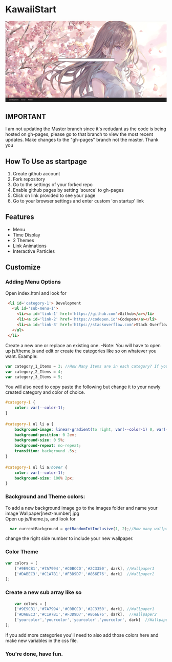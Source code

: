 # KawaiiStart

<img src='images/preview.png'>

IMPORTANT
-------------------------------
I am not updating the Master branch since it's redudant as the code is being hosted
on gh-pages, please go to that branch to view the most recent updates. 
Make changes to the "gh-pages" branch not the master.
Thank you

How To Use as startpage
------------------------------
<ol>
          <li>Create github account</li>
          <li>Fork repository</li>
          <li>Go to the settings of your forked repo</li>
          <li>Enable github pages by setting 'source' to gh-pages</li>
          <li>Click on link provided to see your page</li>
          <li>Go to your browser settings and enter custom 'on startup' link</li>
</ol>    

Features
-------------------------------
  <ul>
    <li>Menu</li>
    <li>Time Display</li>
    <li>2 Themes</li>
    <li>Link Animations</li>
    <li>Interactive Particles</li>
  </ul>
  
Customize
-------------------------------
### Adding Menu Options

Open index.html and look for <br>
``` html
 <li id='category-1'> Development
   <ul id='sub-menu-1'>
     <li><a id='link-1' href='https://github.com'>Github</a></li>
     <li><a id='link-2' href='https://codepen.io'>Codepen</a></li>
     <li><a id='link-3' href='https://stackoverflow.com'>Stack Overflow</a></li>
   </ul>
 </li>
```
Create a new one or replace an existing one.
-Note: You will have to open up js/theme.js and edit or create the categories like so
        on whatever you want. Example:
``` javascript
var category_1_Items = 3; //How Many Items are in each category? If you added another category create a new variable
var category_2_Items = 4;
var category_3_Items = 5;
```
You will also need to copy paste the following but change it to your newly created category and color of choice.

``` css
#category-1 {
    color: var(--color-1);
}

#category-1 ul li a {
    background-image: linear-gradient(to right, var(--color-1) 0, var(--color-1) 100%);
    background-position: 0 2em;
    background-size: 0 5%;
    background-repeat: no-repeat;
    transition: background .5s;
}

#category-1 ul li a:hover {
    color: var(--color-1);
    background-size: 100% 2px;  
}
```

### Background and Theme colors: 

To add a new background image go to the images folder and name your image Wallpaper[next-number].jpg <br>
Open up js/theme.js, and look for 
``` javascript
  var currentBackground = getRandomIntInclusive(1, 2);//How many wallpapers on the right
```
change the right side number to include your new wallpaper.
### Color Theme
``` javascript
var colors = [
    ['#9E9CB1','#7A7994','#C0BCCD','#2C3350', dark], //Wallpaper1
    ['#DABEC3','#C1A7B1','#F3D9D7','#866E76', dark]  //Wallpaper2
]; 
```    
### Create a new sub array like so
``` javascript
    var colors = [
    ['#9E9CB1','#7A7994','#C0BCCD','#2C3350', dark], //Wallpaper1
    ['#DABEC3','#C1A7B1','#F3D9D7','#866E76', dark],  //Wallpaper2
    ['yourcolor','yourcolor','yourcolor','yourcolor', dark]  //Wallpaper3
];
```
if you add more categories you'll need to also add those colors here and make new variables in the css file.

### You're done, have fun.

